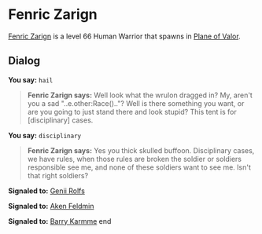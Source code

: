 # Fenric Zarign



[Fenric Zarign](/npc/208038) is a level 66 Human Warrior that spawns in [Plane of Valor](/zone/208).



## Dialog


**You say:** `hail`



>**Fenric Zarign says:** Well look what the wrulon dragged in? My, aren't you a sad "..e.other:Race().."? Well is there something you want, or are you going to just stand there and look stupid? This tent is for [disciplinary] cases.




**You say:** `disciplinary`



>**Fenric Zarign says:** Yes you thick skulled buffoon.  Disciplinary cases, we have rules, when those rules are broken the soldier or soldiers responsible see me, and none of these soldiers want to see me.  Isn't that right soldiers?


**Signaled to:**  [Genii Rolfs](/npc/208036)


**Signaled to:**  [Aken Feldmin](/npc/208037)


**Signaled to:**  [Barry Karmme](/npc/208035)
end
